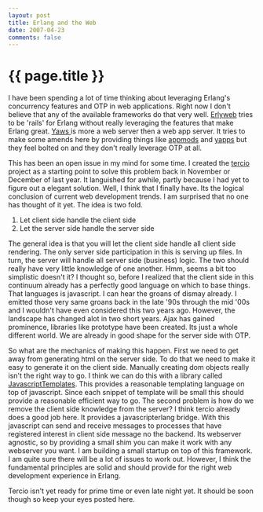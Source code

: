 ```yaml
---
layout: post
title: Erlang and the Web
date: 2007-04-23
comments: false
---
```


{{ page.title }}
================

I have been spending a lot of time thinking about leveraging Erlang's
concurrency features and OTP in web applications. Right now I don't
believe that any of the available frameworks do that very
well. [Erlyweb](http://erlyweb.org/) tries to be 'rails' for Erlang
without really leveraging the features that make Erlang
great. [Yaws ](http://yaws.hyber.org/) is more a web server then a web
app server. It tries to make some amends here by providing things like
[appmods](http://yaws.hyber.org/appmods.yaws) and
[yapps](http://yaws.hyber.org/yapp_intro.yaws) but they feel bolted on
and they don't really leverage OTP at all.

This has been an open issue in my mind for some time. I created the
[tercio](http://code.google.com/p/tercio/) project as a starting point
to solve this problem back in November or December of last year. It
languished for awhile, partly because I had yet to figure out a
elegant solution. Well, I think that I finally have. Its the logical
conclusion of current web development trends. I am surprised that no
one has thought of it yet. The idea is two fold.

1) Let client side handle the client side
2) Let the server side handle the server side

The general idea is that you will let the client side handle all
client side rendering. The only server side participation in this is
serving up files. In turn, the server will handle all server side
(business) logic. The two should really have very little knowledge of
one another. Hmm, seems a bit too simplistic doesn't it? I thought so,
before I realized that the client side in this continuum already has a
perfectly good language on which to base things. That languages is
javascript. I can hear the groans of dismay already. I emitted those
very same groans back in the late '90s through the mid '00s and I
wouldn't have even considered this two years ago. However, the
landscape has changed alot in two short years. Ajax has gained
prominence, libraries like prototype have been created. Its just a
whole different world. We are already in good shape for the server
side with OTP.

So what are the mechanics of making this happen. First we need to get
away from generating html on the server side. To do that we need to
make it easy to generate it on the client side. Manually creating dom
objects really isn't the right way to go. I think we can do this with
a library called
[JavascriptTemplates](http://trimpath.com/project/wiki/JavaScriptTemplates). This
provides a reasonable templating language on top of javascript. Since
each snippet of template will be small this should provide a
reasonable efficient way to go. The second problem is how do we remove
the client side knowledge from the server? I think tercio already does
a good job here. It provides a javascripterlang bridge. With this
javascript can send and receive messages to processes that have
registered interest in client side message no the backend. Its
webserver agnostic, so by providing a small shim you can make it work
with any webserver you want. I am building a small startup on top of
this framework. I am quite sure there will be a lot of issues to work
out. However, I think the fundamental principles are solid and should
provide for the right web development experience in Erlang.

Tercio isn't yet ready for prime time or even late night yet. It
should be soon though so keep your eyes posted here.
